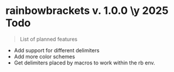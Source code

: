 # rainbowbrackets v. 1.0.0 \y 2025 Todo
> List of planned features

* Add support for different delimiters
* Add more color schemes
* Get delimiters placed by macros to work within the rb env.
